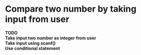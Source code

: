 # Compare two number by taking input from user<br>
**TODO**<br>
**Take input two number as integer from user**<br>
**Take input using scanf()**<br>
**Use conditional statement**